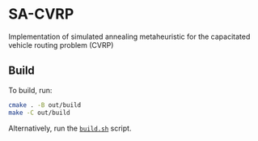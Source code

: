 # SA-CVRP

Implementation of simulated annealing metaheuristic for the capacitated vehicle
routing problem (CVRP)

## Build

To build, run:

```sh
cmake . -B out/build
make -C out/build
```

Alternatively, run the [`build.sh`](build.sh) script.
